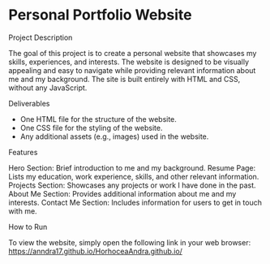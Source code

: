 # Personal Portfolio Website

Project Description

The goal of this project is to create a personal website that showcases my skills, experiences, and interests. The website is designed to be visually appealing and easy to navigate while providing relevant information about me and my background. The site is built entirely with HTML and CSS, without any JavaScript.

Deliverables

- One HTML file for the structure of the website.
- One CSS file for the styling of the website.
- Any additional assets (e.g., images) used in the website.

Features

Hero Section: Brief introduction to me and my background.
Resume Page: Lists my education, work experience, skills, and other relevant information.
Projects Section: Showcases any projects or work I have done in the past.
About Me Section: Provides additional information about me and my interests.
Contact Me Section: Includes information for users to get in touch with me.

How to Run

To view the website, simply open the following link in your web browser: https://anndra17.github.io/HorhoceaAndra.github.io/
